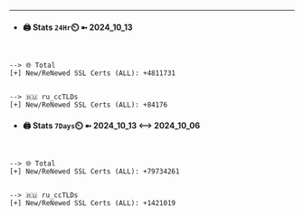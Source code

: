 

---
- #### 🖨️ **Stats** `24Hr`⏲️ ➼ 2024_10_13
```console


--> 🌐 Total
[+] New/ReNewed SSL Certs (ALL): +4811731


--> 🇷🇺 ru_ccTLDs
[+] New/ReNewed SSL Certs (ALL): +84176

```

- #### 🖨️ **Stats** `7Days`⏲️ ➼ 2024_10_13 <--> 2024_10_06
```console


--> 🌐 Total
[+] New/ReNewed SSL Certs (ALL): +79734261


--> 🇷🇺 ru_ccTLDs
[+] New/ReNewed SSL Certs (ALL): +1421019

```

